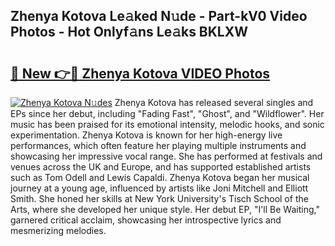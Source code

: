 ## Zhenya Kotova Le𝚊ked N𝚞de - Part-kV0 Video Photos - Hot Onlyf𝚊ns Le𝚊ks BKLXW

# <h2><a href="http://ac29259.deff.icu/?id=Zhenya+Kotova">🔗 New 👉🔴 Zhenya Kotova VIDEO Photos</a></h2>

[![Zhenya Kotova N𝚞des](https://i.imgur.com/rIISA9y.gif)](http://ac29259.deff.icu/?id=Zhenya+Kotova)
Zhenya Kotova has released several singles and EPs since her debut, including "Fading Fast", "Ghost", and "Wildflower". Her music has been praised for its emotional intensity, melodic hooks, and sonic experimentation. Zhenya Kotova is known for her high-energy live performances, which often feature her playing multiple instruments and showcasing her impressive vocal range. She has performed at festivals and venues across the UK and Europe, and has supported established artists such as Tom Odell and Lewis Capaldi. Zhenya Kotova began her musical journey at a young age, influenced by artists like Joni Mitchell and Elliott Smith. She honed her skills at New York University's Tisch School of the Arts, where she developed her unique style. Her debut EP, "I'll Be Waiting," garnered critical acclaim, showcasing her introspective lyrics and mesmerizing melodies.
